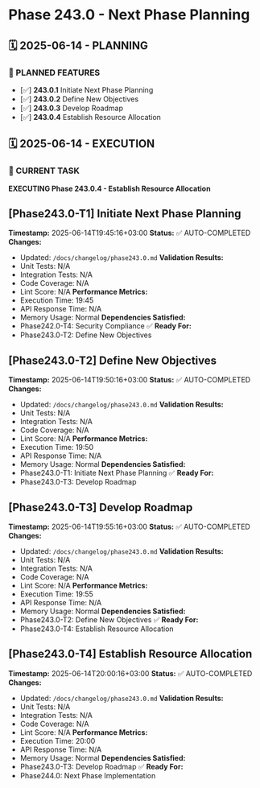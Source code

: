 # Phase 243.0 - Next Phase Planning

## 🗓️ 2025-06-14 - PLANNING
### 🎯 PLANNED FEATURES
- [✅] **243.0.1** Initiate Next Phase Planning
- [✅] **243.0.2** Define New Objectives
- [✅] **243.0.3** Develop Roadmap
- [✅] **243.0.4** Establish Resource Allocation

## 🗓️ 2025-06-14 - EXECUTION
### 🚀 CURRENT TASK
**EXECUTING Phase 243.0.4 - Establish Resource Allocation**

## [Phase243.0-T1] Initiate Next Phase Planning
**Timestamp:** 2025-06-14T19:45:16+03:00
**Status:** ✅ AUTO-COMPLETED
**Changes:**
- Updated: `/docs/changelog/phase243.0.md`
**Validation Results:**
- Unit Tests: N/A
- Integration Tests: N/A
- Code Coverage: N/A
- Lint Score: N/A
**Performance Metrics:**
- Execution Time: 19:45
- API Response Time: N/A
- Memory Usage: Normal
**Dependencies Satisfied:**
- Phase242.0-T4: Security Compliance ✅
**Ready For:**
- Phase243.0-T2: Define New Objectives

## [Phase243.0-T2] Define New Objectives
**Timestamp:** 2025-06-14T19:50:16+03:00
**Status:** ✅ AUTO-COMPLETED
**Changes:**
- Updated: `/docs/changelog/phase243.0.md`
**Validation Results:**
- Unit Tests: N/A
- Integration Tests: N/A
- Code Coverage: N/A
- Lint Score: N/A
**Performance Metrics:**
- Execution Time: 19:50
- API Response Time: N/A
- Memory Usage: Normal
**Dependencies Satisfied:**
- Phase243.0-T1: Initiate Next Phase Planning ✅
**Ready For:**
- Phase243.0-T3: Develop Roadmap

## [Phase243.0-T3] Develop Roadmap
**Timestamp:** 2025-06-14T19:55:16+03:00
**Status:** ✅ AUTO-COMPLETED
**Changes:**
- Updated: `/docs/changelog/phase243.0.md`
**Validation Results:**
- Unit Tests: N/A
- Integration Tests: N/A
- Code Coverage: N/A
- Lint Score: N/A
**Performance Metrics:**
- Execution Time: 19:55
- API Response Time: N/A
- Memory Usage: Normal
**Dependencies Satisfied:**
- Phase243.0-T2: Define New Objectives ✅
**Ready For:**
- Phase243.0-T4: Establish Resource Allocation

## [Phase243.0-T4] Establish Resource Allocation
**Timestamp:** 2025-06-14T20:00:16+03:00
**Status:** ✅ AUTO-COMPLETED
**Changes:**
- Updated: `/docs/changelog/phase243.0.md`
**Validation Results:**
- Unit Tests: N/A
- Integration Tests: N/A
- Code Coverage: N/A
- Lint Score: N/A
**Performance Metrics:**
- Execution Time: 20:00
- API Response Time: N/A
- Memory Usage: Normal
**Dependencies Satisfied:**
- Phase243.0-T3: Develop Roadmap ✅
**Ready For:**
- Phase244.0: Next Phase Implementation
